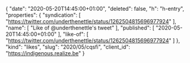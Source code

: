 {
  "date": "2020-05-20T14:45:00+01:00",
  "deleted": false,
  "h": "h-entry",
  "properties": {
    "syndication": [
      "https://twitter.com/underthenettle/status/1262504815696977924"
    ],
    "name": [
      "Like of @underthenettle's tweet"
    ],
    "published": [
      "2020-05-20T14:45:00+01:00"
    ],
    "like-of": [
      "https://twitter.com/underthenettle/status/1262504815696977924"
    ]
  },
  "kind": "likes",
  "slug": "2020/05/cqsfi",
  "client_id": "https://indigenous.realize.be"
}
